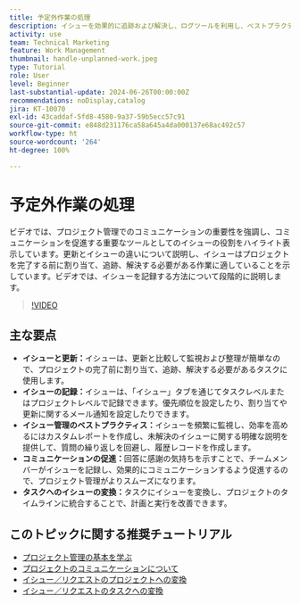 ```yaml
---
title: 予定外作業の処理
description: イシューを効果的に追跡および解決し、ログツールを利用し、ベストプラクティスを実装し、コミュニケーションを促進し、イシューをシームレスにタスクに変換して効率的に実行することで、Workfront でのプロジェクト管理を改善します。
activity: use
team: Technical Marketing
feature: Work Management
thumbnail: handle-unplanned-work.jpeg
type: Tutorial
role: User
level: Beginner
last-substantial-update: 2024-06-26T00:00:00Z
recommendations: noDisplay,catalog
jira: KT-10070
exl-id: 43caddaf-5fd8-4580-9a37-59b5ecc57c91
source-git-commit: e848d231176ca58a645a4da000137e68ac492c57
workflow-type: ht
source-wordcount: '264'
ht-degree: 100%

---
```


# 予定外作業の処理

ビデオでは、プロジェクト管理でのコミュニケーションの重要性を強調し、コミュニケーションを促進する重要なツールとしてのイシューの役割をハイライト表示しています。更新とイシューの違いについて説明し、イシューはプロジェクトを完了する前に割り当て、追跡、解決する必要がある作業に適していることを示しています。ビデオでは、イシューを記録する方法について段階的に説明します。


>[!VIDEO](https://video.tv.adobe.com/v/3446567/?quality=12&learn=on&enablevpops&captions=jpn)

## 主な要点

* **イシューと更新：**&#x200B;イシューは、更新と比較して監視および整理が簡単なので、プロジェクトの完了前に割り当て、追跡、解決する必要があるタスクに使用します。
* **イシューの記録：**&#x200B;イシューは、「イシュー」タブを通じてタスクレベルまたはプロジェクトレベルで記録できます。優先順位を設定したり、割り当てや更新に関するメール通知を設定したりできます。
* **イシュー管理のベストプラクティス：**&#x200B;イシューを頻繁に監視し、効率を高めるにはカスタムレポートを作成し、未解決のイシューに関する明確な説明を提供して、質問の繰り返しを回避し、履歴レコードを作成します。
* **コミュニケーションの促進：**&#x200B;回答に感謝の気持ちを示すことで、チームメンバーがイシューを記録し、効果的にコミュニケーションするよう促進するので、プロジェクト管理がよりスムーズになります。
* **タスクへのイシューの変換：**&#x200B;タスクにイシューを変換し、プロジェクトのタイムラインに統合することで、計画と実行を改善できます。


## このトピックに関する推奨チュートリアル

* [プロジェクト管理の基本を学ぶ](/help/manage-work/projects/getting-started-manage-a-project.md)
* [プロジェクトのコミュニケーションについて](/help/manage-work/projects/understand-project-communication.md)
* [イシュー／リクエストのプロジェクトへの変換](/help/manage-work/issues-requests/create-a-project-from-a-request.md)
* [イシュー／リクエストのタスクへの変換](/help/manage-work/issues-requests/convert-issues-to-other-work-items.md)
